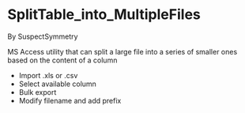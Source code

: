 # SplitTable_into_MultipleFiles
By SuspectSymmetry

MS Access utility that can split a large file into a series of smaller ones based on the content of a column
* Import .xls or .csv 
* Select available column
* Bulk export
* Modify filename and add prefix
